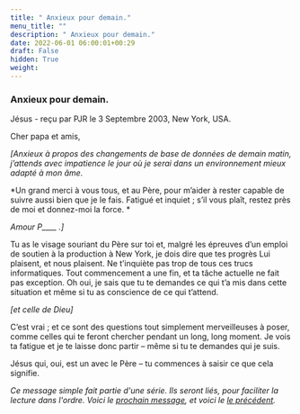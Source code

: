 ```yaml
---
title: " Anxieux pour demain."
menu_title: ""
description: " Anxieux pour demain."
date: 2022-06-01 06:00:01+00:29
draft: False
hidden: True
weight:
---
```

###  Anxieux pour demain.

Jésus - reçu par PJR le 3 Septembre 2003, New York, USA.

Cher papa et amis,

*[Anxieux à propos des changements de base de données de demain matin, j’attends avec impatience le jour où je serai dans un environnement mieux adapté à mon âme.*

*Un grand merci à vous tous, et au Père, pour m’aider à rester capable de suivre aussi bien que je le fais. Fatigué et inquiet ; s’il vous plaît, restez près de moi et donnez-moi la force. *

*Amour P____ .]*

Tu as le visage souriant du Père sur toi et, malgré les épreuves d’un emploi de soutien à la production à New York, je dois dire que tes progrès Lui plaisent, et nous plaisent. Ne t’inquiète pas trop de tous ces trucs informatiques. Tout commencement a une fin, et ta tâche actuelle ne fait pas exception. Oh oui, je sais que tu te demandes ce qui t’a mis dans cette situation et même si tu as conscience de ce qui t’attend.

*[et celle de Dieu]*

C’est vrai ; et ce sont des questions tout simplement merveilleuses à poser, comme celles qui te feront chercher pendant un long, long moment. Je vois ta fatigue et je te laisse donc partir – même si tu te demandes qui je suis.

Jésus qui, oui, est un avec le Père – tu commences à saisir ce que cela signifie.

*Ce message simple fait partie d'une série. Ils seront liés, pour faciliter la lecture dans l'ordre. Voici le [prochain message](/fr-contemporary-messages/fr-contemporary-messages-by-date-order/fr-contemporary-messages-2003/fr-2003-9-8-1-pjr-various/), et voici le [le précédent](/fr-contemporary-messages/fr-contemporary-messages-by-date-order/fr-contemporary-messages-2003/fr-2003-9-2-1-pjr-psr/).*